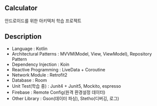 ## Calculator
안드로이드를 위한 아키텍처 학습 프로젝트

## Description
- Language : Kotlin
- Architectural Patterns : MVVM(Model, View, ViewModel), Repository Pattern
- Dependency Injection : Koin
- Reactive Programming : LiveData + Coroutine
- Network Module : Retrofit2
- Database : Room
- Unit Test(학습 중) : Junit4 + Junit5, Mockito, espresso
- Firebase : Remote Config(원격 환경설정 데이터)
- Other Library : Gson(데이터 파싱), Stetho(디버깅, 로그)